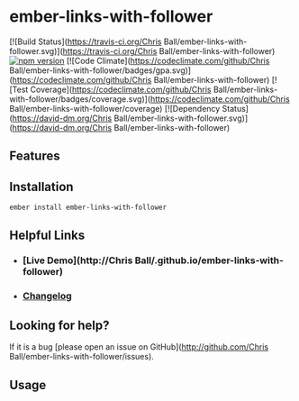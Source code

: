 # ember-links-with-follower

[![Build Status](https://travis-ci.org/Chris Ball/ember-links-with-follower.svg)](https://travis-ci.org/Chris Ball/ember-links-with-follower)
[![npm version](https://badge.fury.io/js/ember-links-with-follower.svg)](http://badge.fury.io/js/ember-links-with-follower)
[![Code Climate](https://codeclimate.com/github/Chris Ball/ember-links-with-follower/badges/gpa.svg)](https://codeclimate.com/github/Chris Ball/ember-links-with-follower)
[![Test Coverage](https://codeclimate.com/github/Chris Ball/ember-links-with-follower/badges/coverage.svg)](https://codeclimate.com/github/Chris Ball/ember-links-with-follower/coverage)
[![Dependency Status](https://david-dm.org/Chris Ball/ember-links-with-follower.svg)](https://david-dm.org/Chris Ball/ember-links-with-follower)

## Features


## Installation

```
ember install ember-links-with-follower
```

## Helpful Links

- ### [Live Demo](http://Chris Ball/.github.io/ember-links-with-follower)

- ### [Changelog](CHANGELOG.md)

## Looking for help?
If it is a bug [please open an issue on GitHub](http://github.com/Chris Ball/ember-links-with-follower/issues).

## Usage
